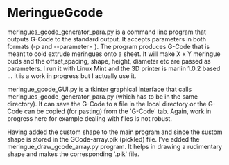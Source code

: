 # MeringueGcode

meringues_gcode_generator_para.py   is a command line program that outputs G-Code to the standard output.  It accepts parameters in both formats (-p  and  --parameter= ).
The program produces G-Code that is meant to cold extrude meringues onto a sheet.  It will make X x Y  meringue buds  and the offset,spacing,  shape, height, diameter etc are passed as parameters.  I run it with Linux Mint and the 3D printer is marlin 1.0.2 based ... it is a work in progress but I actually use it.

meringue_gcode_GUI.py is a tkinter graphical interface that calls meringues_gcode_generator_para.py (which has to be in the same directory).  It can save the G-Code to a file in the local directory or the G-Code can be copied (for pasting) from the 'G-Code' tab.  Again,  work in progress here for example   dealing with files is not robust.

Having added the custom shape to the main program and since the sustom shape is stored in the GCode-array.pik (pickled) file. I've added the
meringue_draw_gcode_array.py program.  It helps in drawing a rudimentary shape and makes the corresponding '.pik' file.
